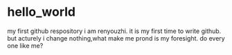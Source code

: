 # hello_world
my first github respository
i am renyouzhi.
it is my first time to write github.
but acturely i change nothing,what make me prond is my foresight. 
do every one like me? 
